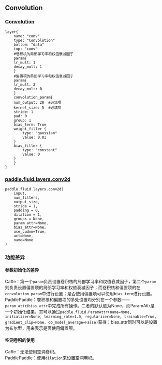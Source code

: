 ## Convolution


### [Convolution](http://caffe.berkeleyvision.org/tutorial/layers/convolution.html)
```
layer{
    name: "conv"
    type: "Convolution"
    bottom: "data"
    top: "conv"
    #卷积核的局部学习率和权值衰减因子
    param{
	lr_mult: 1
	decay_mult: 1
    }
    #偏置项的局部学习率和权值衰减因子
    param{
	lr_mult: 2
	decay_mult: 0
    }
    convolution_param{
	num_output: 20	#必填项
	kernel_size: 5	#必填项
	stride: 1
	pad: 0
	group: 1
	bias_term: True
	weight_filler {
	    type: "gaussian"
	    value: 0.01
	}
	bias_filler {
	    type: "constant"
	    value: 0
	}
    }
}
```


### [paddle.fluid.layers.conv2d](http://paddlepaddle.org/documentation/docs/zh/1.3/api_cn/layers_cn.html#permalink-45-conv2d)
```
paddle.fluid.layers.conv2d(
    input,
    num_filters,
    output_size,
    stride = 1,
    padding = 0,
    dilation = 1,
    groups = None,
    param_attr=None,
    bias_attr=None,
    use_cudnn=True,
    act=None,
    name=None
)
```  

### 功能差异
#### 参数初始化的差异
Caffe：第一个`param`负责设置卷积核的局部学习率和权值衰减因子，第二个`param`则负责设置偏置项的局部学习率和权值衰减因子；而卷积核和偏置项的在`convolution_param`中进行设置；是否使用偏置项可以使用`bias_term`进行设置。           
PaddlePaddle：卷积核和偏置项的多处设置均分别在一个参数——`param_attr`/`bias_attr`中完成所有操作。二者的默认值为None，而ParamAttr是一个初始化结果，其可以通过`paddle.fluid.ParamAttr(name=None, initializer=None, learning_rate=1.0, regularizer=None, trainable=True, gradient_clip=None, do_model_average=False)`获得；bias_attr同时可以是设置为布尔型，用来表示是否使用偏置项。
#### 空洞卷积的使用
Caffe：无法使用空洞卷积。                  
PaddlePaddle：使用`dilation`来设置空洞卷积。
